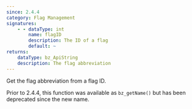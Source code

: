 ```yaml
---
since: 2.4.4
category: Flag Management
signatures:
    - - dataType: int
        name: flagID
        description: The ID of a flag
        default: ~
returns:
    dataType: bz_ApiString
    description: The flag abbreviation
---
```


Get the flag abbreviation from a flag ID.

Prior to 2.4.4, this function was available as `bz_getName()` but has been deprecated since the new name.
